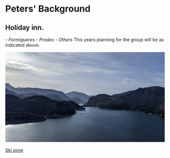 # Peters' Background

## Holiday inn.
*- Formigueres*
*- Prades*
*- Others*
This years planning for the group will be as indicated above. 

![Zone One](barrage.jpg)

[Ski zone](https://www.explorenicecotedazur.com/en/explore/activities-nice-cote-dazur/snow-and-ski/)






<!--
**KOMUPeter/KOMUPeter** is a ✨ _special_ ✨ repository because its `README.md` (this file) appears on your GitHub profile.

Here are some ideas to get you started:

- 🔭 I’m currently working on ...
- 🌱 I’m currently learning ...
- 👯 I’m looking to collaborate on ...
- 🤔 I’m looking for help with ...
- 💬 Ask me about ...
- 📫 How to reach me: ...
- 😄 Pronouns: ...
- ⚡ Fun fact: ...
-->
